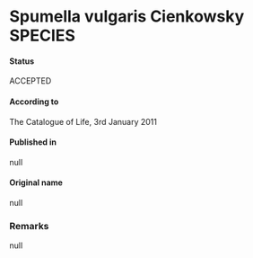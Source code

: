 Spumella vulgaris Cienkowsky SPECIES
=======

#### Status
ACCEPTED

#### According to
The Catalogue of Life, 3rd January 2011

#### Published in
null

#### Original name
null

### Remarks
null